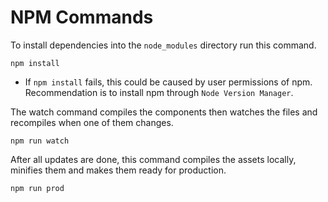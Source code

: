 # NPM Commands

To install dependencies into the `node_modules` directory run this command.

```shell
npm install
```

- If `npm install` fails, this could be caused by user permissions of npm. Recommendation is to install npm through `Node Version Manager`.

The watch command compiles the components then watches the files and recompiles when one of them changes.

```shell
npm run watch
```  

After all updates are done, this command compiles the assets locally, minifies them and makes them ready for production.

```shell
npm run prod
```
